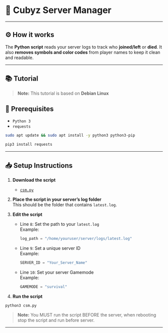 # 🚀 **Cubyz Server Manager**

---

## ⚙️ How it works  
The **Python script** reads your server logs to track who **joined/left** or **died**.
It also **removes symbols and color codes** from player names to keep it clean and readable.

---

## 📚 Tutorial

> **Note:** This tutorial is based on **Debian Linux**

## 🔧 Prerequisites
- `Python 3`
- `requests`

```bash
sudo apt update && sudo apt install -y python3 python3-pip
```
```bash
pip3 install requests
```
---

## 📥 Setup Instructions

1. **Download the script**  
   - [`csm.py`](https://github.com/iNiKKo/cubyz-server-list/blob/main/Scripts/csm.py)

2. **Place the script in your server’s log folder**  
   This should be the folder that contains `latest.log`.

3. **Edit the script**
   - Line `8`: Set the path to your `latest.log`  
     Example:
     ```python
     log_path = "/home/youruser/server/logs/latest.log"
     ```
   - Line `9`: Set a unique server ID  
     Example:
     ```python
     SERVER_ID = "Your_Server_Name"
     ```
   - Line `10`: Set your server Gamemode  
     Example:
     ```python
     GAMEMODE = "survival"
     ```

4. **Run the script**
```bash
python3 csm.py
```
> **Note:** You MUST run the script BEFORE the server, when rebooting stop the script and run before server.
---
